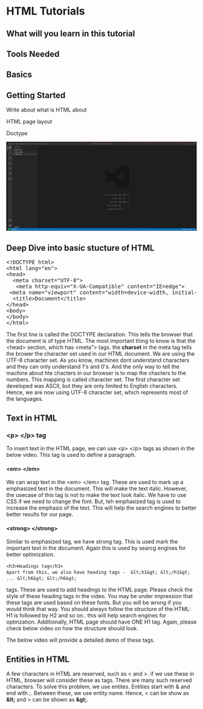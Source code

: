 <h1>HTML Tutorials</h1>

<h2>What will you learn in this tutorial</h2>

<h2>Tools Needed</h2>


<h2>Basics</h2>

<h2> Getting Started </h2>

<p> Write about what is HTML about </p>

<p> HTML page layout</p>

<p> Doctype </p>
<img src="https://github.com/bharath9788/HTML-tutorial/blob/5cb843d3a5925d2eea464877b6acc27fa700c9e6/1.gif" alt="basics" />


<h2> Deep Dive into basic stucture of HTML </h2>

<pre>
&lt;!DOCTYPE html&gt;
&lt;html lang="en"&gt;
&lt;head&gt;
  &lt;meta charset="UTF-8"&gt;
   &lt;meta http-equiv="X-UA-Compatible" content="IE=edge"&gt;
 &lt;meta name="viewport" content="width=device-width, initial-scale=1.0"&gt;
  &lt;title>Document&lt;/title&gt;
&lt;/head&gt;
&lt;body&gt;
&lt;/body&gt;
&lt;/html&gt;
</pre>

<p> The first line is called the DOCTYPE declaration. This tells the browser that the document is of type HTML. The most important thing to know is that the &lt;head&gt; section, which has   &lt;meta"&gt; tags. the <strong>charset</strong> in the meta tag tells the brower the character set used in our HTML document. We are using the UTF-8 character set. As you know, machines dont understand characters and they can only understand 1's and 0's. And the only way to tell the machine about hte chacters in our browser is to map the chacters to the numbers. This mapping is called character set. The first character set developed was ASCII, but they are only limited to English characters. Hence, we are now using UTF-8 character set, which represents most of the languages. </p>


<h2>Text in HTML</h2>

<h3> &lt;p&gt; &lt;/p&gt; tag</h3>
<p>To insert text in the HTML page, we can use &lt;p&gt; &lt;/p&gt; tags as shown in the below video. This tag is used to define a paragraph. 

<h4>&lt;em&gt; &lt;/em&gt;</h4>
We can wrap text in the &lt;em&gt; &lt;/em&gt; tag. These are used to mark up a emphasized text in the document. This will make the text italic. However, the usecase of this tag is not to make the text look italic. We have to use CSS if we need to change the font. But, teh emphasized tag is used to increase the emphasis of the text. This will help the search engines to better better results for our page. 


<h4>&lt;strong&gt; &lt;/strong&gt;</h4>

Similar to emphasized tag, we have strong tag. This is used mark the important text in the document. Again this is used by searcg engines for better optimization.

    
    <h3>Headings tag</h3>
    Apart from this, we also have heading tags -  &lt;h1&gt; &lt;/h1&gt; ... &lt;h6&gt; &lt;/h6&gt;
tags. These are used to add headings to the HTML page. Please check the style of these heading tags in the video.
You may be under impression that these tags are used based on these fonts. But you will be wrong if you would think that way.
You should always follow the structure of the HTML: H1 is followed by H2 and so on.. this will help search engines for optmzation. Additionally, HTML page should have ONE H1 tag. Again, please check below video on how the structure should look.     </p>

The below video will provide a detailed demo of these tags.






<h2>Entities in HTML</h2>

A few characters in HTML are reserved, such as < and >. if we use these in HTML, browser will consider these as tags. There are many such reserved characters. To solve this problem, 
we use entites. Entities start with & and end with ;. Between these, we use entity name. Hence, < can be show as <b>&amp;lt;</b> and > can be shown as <b>&amp;gt;</b>.

